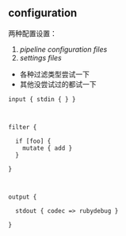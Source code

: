 ## configuration
两种配置设置：
1. _pipeline configuration files_
2. _settings files_

- 各种过滤类型尝试一下
- 其他没尝试过的都试一下

```shell
input { stdin { } }

  

filter {

  if [foo] {
	mutate { add }
  }

}

  

output {

  stdout { codec => rubydebug }

}
```